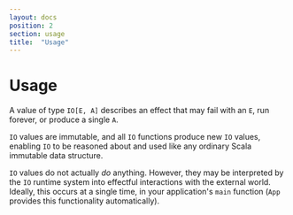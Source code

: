 ```yaml
---
layout: docs
position: 2
section: usage
title:  "Usage"
---
```


# Usage

A value of type `IO[E, A]` describes an effect that may fail with an `E`, run forever, or produce a single `A`.

`IO` values are immutable, and all `IO` functions produce new `IO` values, enabling `IO` to be reasoned about and used like any ordinary Scala immutable data structure.

`IO` values do not actually _do_ anything. However, they may be interpreted by the `IO` runtime system into effectful interactions with the external world. Ideally, this occurs at a single time, in your application's `main` function (`App` provides this functionality automatically).
